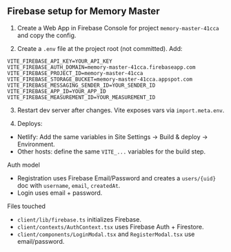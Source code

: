 ## Firebase setup for Memory Master

1) Create a Web App in Firebase Console for project `memory-master-41cca` and copy the config.

2) Create a `.env` file at the project root (not committed). Add:

```
VITE_FIREBASE_API_KEY=YOUR_API_KEY
VITE_FIREBASE_AUTH_DOMAIN=memory-master-41cca.firebaseapp.com
VITE_FIREBASE_PROJECT_ID=memory-master-41cca
VITE_FIREBASE_STORAGE_BUCKET=memory-master-41cca.appspot.com
VITE_FIREBASE_MESSAGING_SENDER_ID=YOUR_SENDER_ID
VITE_FIREBASE_APP_ID=YOUR_APP_ID
VITE_FIREBASE_MEASUREMENT_ID=YOUR_MEASUREMENT_ID
```

3) Restart dev server after changes. Vite exposes vars via `import.meta.env`.

4) Deploys:
- Netlify: Add the same variables in Site Settings → Build & deploy → Environment.
- Other hosts: define the same `VITE_...` variables for the build step.

Auth model
- Registration uses Firebase Email/Password and creates a `users/{uid}` doc with `username`, `email`, `createdAt`.
- Login uses email + password.

Files touched
- `client/lib/firebase.ts` initializes Firebase.
- `client/contexts/AuthContext.tsx` uses Firebase Auth + Firestore.
- `client/components/LoginModal.tsx` and `RegisterModal.tsx` use email/password.
